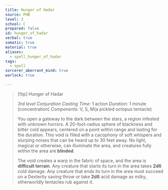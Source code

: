 ```yaml
---
title: Hunger of Hadar
source: PHB
level: 3
school: C
prepared: false
id: hunger_of_hadar
verbal: true
somatic: true
material: true
aliases:
  - spell_hunger_of_hadar
tags:
  - spell
sorcerer_aberrant_mind: true
warlock: true

---
```

>[!tip] Hunger of Hadar
>
> *3rd level Conjuration*
> *Casting Time:* 1 action
> *Duration:* 1 minute (concentration)
> *Components:* V, S, M(a pickled octopus tentacle)
>
>You open a gateway to the dark between the stars, a region infested with unknown horrors. A 20-foot-radius sphere of blackness and bitter cold appears, centered on a point within range and lasting for the duration. This void is filled with a cacophony of soft whispers and slurping noises that can be heard up to 30 feet away. No light, magical or otherwise, can illuminate the area, and creatures fully within the area are **blinded**.
>
>The void creates a warp in the fabric of space, and the area is **difficult terrain**. Any creature that starts its turn in the area takes **2d6** cold damage. Any creature that ends its turn in the area must succeed on a Dexterity saving throw or take **2d6** acid damage as milky, otherworldly tentacles rub against it.
>

